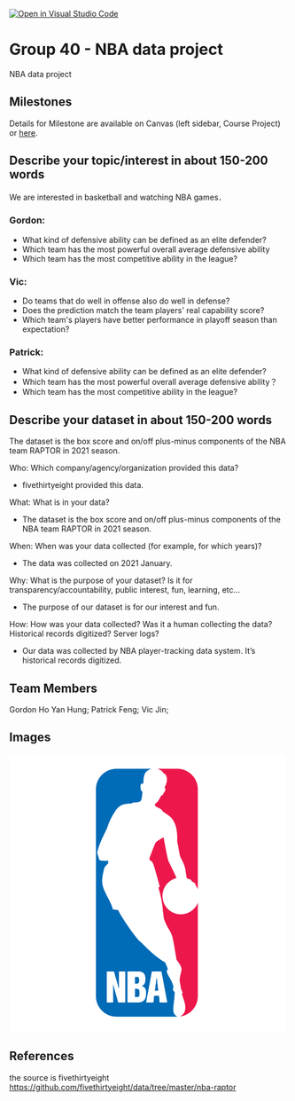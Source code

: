[![Open in Visual Studio Code](https://classroom.github.com/assets/open-in-vscode-f059dc9a6f8d3a56e377f745f24479a46679e63a5d9fe6f495e02850cd0d8118.svg)](https://classroom.github.com/online_ide?assignment_repo_id=5890631&assignment_repo_type=AssignmentRepo)
# Group 40 - NBA data project
NBA data project

## Milestones

Details for Milestone are available on Canvas (left sidebar, Course Project) or [here](https://firas.moosvi.com/courses/data301/project/milestone01.html).

## Describe your topic/interest in about 150-200 words
We are interested in basketball and watching NBA games．
### Gordon:
- What kind of defensive ability can be defined as an elite defender?
- Which team has the most powerful overall average defensive ability
- Which team has the most competitive ability in the league?
### Vic:
- Do teams that do well in offense also do well in defense?
- Does the prediction match the team players' real capability score?
- Which team's players have better performance in playoff season than expectation?
### Patrick:
- What kind of defensive ability can be defined as an elite defender?
- Which team has the most powerful overall average defensive ability？
- Which team has the most competitive ability in the league?

## Describe your dataset in about 150-200 words

The dataset is the box score and on/off plus-minus components of the NBA team RAPTOR in 2021 season.

Who: Which company/agency/organization provided this data?
- fivethirtyeight provided this data.

What: What is in your data?
- The dataset is the box score and on/off plus-minus components of the NBA team RAPTOR in 2021 season.

When: When was your data collected (for example, for which years)?
- The data was collected on 2021 January.

Why: What is the purpose of your dataset? Is it for transparency/accountability, public interest, fun, learning, etc…
- The purpose of our dataset is for our interest and fun.

How: How was your data collected? Was it a human collecting the data? Historical records digitized? Server logs?
- Our data was collected by NBA player-tracking data system. It’s historical records digitized.

## Team Members

Gordon Ho Yan Hung;
Patrick Feng;
Vic Jin;

## Images

![NBA logo](images/NBA.png)

## References

the source is fivethirtyeight
https://github.com/fivethirtyeight/data/tree/master/nba-raptor



